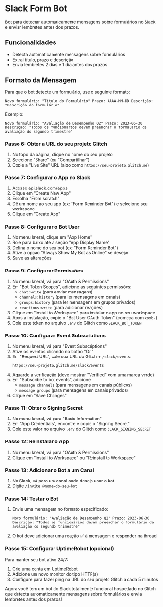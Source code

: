 # Slack Form Bot

Bot para detectar automaticamente mensagens sobre formulários no Slack e enviar lembretes antes dos prazos.

## Funcionalidades

- Detecta automaticamente mensagens sobre formulários
- Extrai título, prazo e descrição
- Envia lembretes 2 dias e 1 dia antes dos prazos

## Formato da Mensagem

Para que o bot detecte um formulário, use o seguinte formato:

```
Novo formulário: "Título do Formulário" Prazo: AAAA-MM-DD Descrição: "Descrição do formulário"
```

Exemplo:

```
Novo formulário: "Avaliação de Desempenho Q2" Prazo: 2023-06-30 Descrição: "Todos os funcionários devem preencher o formulário de avaliação do segundo trimestre"
```

### Passo 6: Obter a URL do seu projeto Glitch

1. No topo da página, clique no nome do seu projeto
2. Selecione "Share" (ou "Compartilhar")
3. Copie a "Live Site" URL (algo como `https://seu-projeto.glitch.me`)

### Passo 7: Configurar o App no Slack

1. Acesse [api.slack.com/apps](https://api.slack.com/apps)
2. Clique em "Create New App"
3. Escolha "From scratch"
4. Dê um nome ao seu app (ex: "Form Reminder Bot") e selecione seu workspace
5. Clique em "Create App"

### Passo 8: Configurar o Bot User

1. No menu lateral, clique em "App Home"
2. Role para baixo até a seção "App Display Name"
3. Defina o nome do seu bot (ex: "Form Reminder Bot")
4. Ative a opção "Always Show My Bot as Online" se desejar
5. Salve as alterações

### Passo 9: Configurar Permissões

1. No menu lateral, vá para "OAuth & Permissions"
2. Em "Bot Token Scopes", adicione as seguintes permissões:
   - `chat:write` (para enviar mensagens)
   - `channels:history` (para ler mensagens em canais)
   - `groups:history` (para ler mensagens em grupos privados)
   - `reactions:write` (para adicionar reações)
3. Clique em "Install to Workspace" para instalar o app no seu workspace
4. Após a instalação, copie o "Bot User OAuth Token" (começa com `xoxb-`)
5. Cole este token no arquivo `.env` do Glitch como `SLACK_BOT_TOKEN`

### Passo 10: Configurar Event Subscriptions

1. No menu lateral, vá para "Event Subscriptions"
2. Ative os eventos clicando no botão "On"
3. Em "Request URL", cole sua URL do Glitch + `/slack/events`:
   ```
   https://seu-projeto.glitch.me/slack/events
   ```
4. Aguarde a verificação (deve mostrar "Verified" com uma marca verde)
5. Em "Subscribe to bot events", adicione:
   - `message.channels` (para mensagens em canais públicos)
   - `message.groups` (para mensagens em canais privados)
6. Clique em "Save Changes"

### Passo 11: Obter o Signing Secret

1. No menu lateral, vá para "Basic Information"
2. Em "App Credentials", encontre e copie o "Signing Secret"
3. Cole este valor no arquivo `.env` do Glitch como `SLACK_SIGNING_SECRET`

### Passo 12: Reinstalar o App

1. No menu lateral, vá para "OAuth & Permissions"
2. Clique em "Install to Workspace" ou "Reinstall to Workspace"

### Passo 13: Adicionar o Bot a um Canal

1. No Slack, vá para um canal onde deseja usar o bot
2. Digite `/invite @nome-do-seu-bot`

### Passo 14: Testar o Bot

1. Envie uma mensagem no formato especificado:
   ```
   Novo formulário: "Avaliação de Desempenho Q2" Prazo: 2023-06-30 Descrição: "Todos os funcionários devem preencher o formulário de avaliação do segundo trimestre"
   ```
2. O bot deve adicionar uma reação ✅ à mensagem e responder na thread

### Passo 15: Configurar UptimeRobot (opcional)

Para manter seu bot ativo 24/7:

1. Crie uma conta em [UptimeRobot](https://uptimerobot.com/)
2. Adicione um novo monitor do tipo HTTP(s)
3. Configure para fazer ping na URL do seu projeto Glitch a cada 5 minutos

Agora você tem um bot do Slack totalmente funcional hospedado no Glitch que detecta automaticamente mensagens sobre formulários e envia lembretes antes dos prazos!


